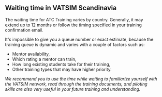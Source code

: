 ## Waiting time in VATSIM Scandinavia
The waiting time for ATC Training varies by country. Generally, it may extend up to 12 months or follow the timing specified in your training confirmation email.

It's impossible to give you a queue number or exact estimate, because the training queue is dynamic and varies with a couple of factors such as:
- Mentor availability,
- Which rating a mentor can train,
- How long existing students take for their training,
- Other training types that may have higher priority.

*We recommend you to use the time while waiting to familiarize yourself with the VATSIM network, read through the training documents, and piloting skills are also very useful in your future training and understanding.*